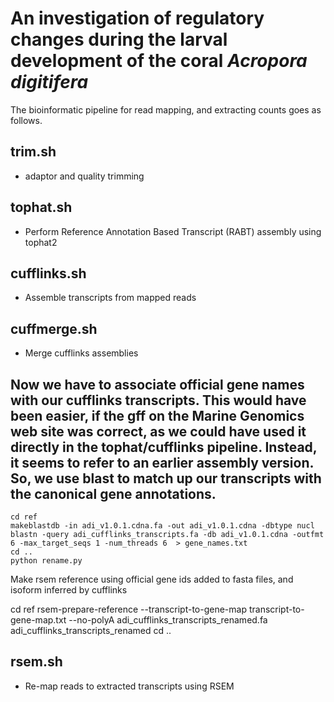 # An investigation of regulatory changes during the larval development of the coral *Acropora digitifera*


The bioinformatic pipeline for read mapping, and extracting counts goes as follows.

## trim.sh
   - adaptor and quality trimming
   
## tophat.sh 
   - Perform Reference Annotation Based Transcript (RABT) assembly using tophat2

## cufflinks.sh
   - Assemble transcripts from mapped reads 

## cuffmerge.sh
   - Merge cufflinks assemblies

## Now we have to associate official gene names with our cufflinks transcripts. This would have been easier, if the gff on the Marine Genomics web site was correct, as we could have used it directly in the tophat/cufflinks pipeline. Instead, it seems to refer to an earlier assembly version. So, we use blast to match up our transcripts with the canonical gene annotations.

	cd ref
	makeblastdb -in adi_v1.0.1.cdna.fa -out adi_v1.0.1.cdna -dbtype nucl
	blastn -query adi_cufflinks_transcripts.fa -db adi_v1.0.1.cdna -outfmt 6 -max_target_seqs 1 -num_threads 6  > gene_names.txt
	cd ..
	python rename.py 

Make rsem reference using official gene ids added to fasta files, and isoform inferred by cufflinks

   cd ref
   rsem-prepare-reference --transcript-to-gene-map transcript-to-gene-map.txt --no-polyA adi_cufflinks_transcripts_renamed.fa adi_cufflinks_transcripts_renamed
   cd ..

## rsem.sh
   - Re-map reads to extracted transcripts using RSEM




